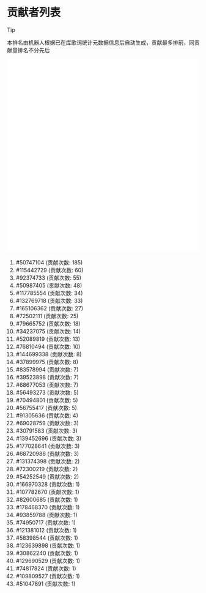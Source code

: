 # 贡献者列表

> [!TIP]
> 本排名由机器人根据已在库歌词统计元数据信息后自动生成，贡献最多排前，同贡献量排名不分先后

![贡献者头像画廊](./CONTRIBUTORS.svg)

1. #50747104 (贡献次数: 185)
2. #115442729 (贡献次数: 60)
3. #92374733 (贡献次数: 55)
4. #50987405 (贡献次数: 48)
5. #117785554 (贡献次数: 34)
6. #132769718 (贡献次数: 33)
7. #165106362 (贡献次数: 27)
8. #72502111 (贡献次数: 25)
9. #79665752 (贡献次数: 18)
10. #34237075 (贡献次数: 14)
11. #52089819 (贡献次数: 13)
12. #76810494 (贡献次数: 10)
13. #144699338 (贡献次数: 8)
14. #37899975 (贡献次数: 8)
15. #83578994 (贡献次数: 7)
16. #39523898 (贡献次数: 7)
17. #68677053 (贡献次数: 7)
18. #56493273 (贡献次数: 5)
19. #70494801 (贡献次数: 5)
20. #56755417 (贡献次数: 5)
21. #91305636 (贡献次数: 4)
22. #69028759 (贡献次数: 3)
23. #30791583 (贡献次数: 3)
24. #139452696 (贡献次数: 3)
25. #177028641 (贡献次数: 3)
26. #68720986 (贡献次数: 3)
27. #131374398 (贡献次数: 2)
28. #72300219 (贡献次数: 2)
29. #54252549 (贡献次数: 2)
30. #166970328 (贡献次数: 1)
31. #107782670 (贡献次数: 1)
32. #82600685 (贡献次数: 1)
33. #178468370 (贡献次数: 1)
34. #93859788 (贡献次数: 1)
35. #74950717 (贡献次数: 1)
36. #121381012 (贡献次数: 1)
37. #58398544 (贡献次数: 1)
38. #123639898 (贡献次数: 1)
39. #30862240 (贡献次数: 1)
40. #129690529 (贡献次数: 1)
41. #74817824 (贡献次数: 1)
42. #109809527 (贡献次数: 1)
43. #51047891 (贡献次数: 1)
